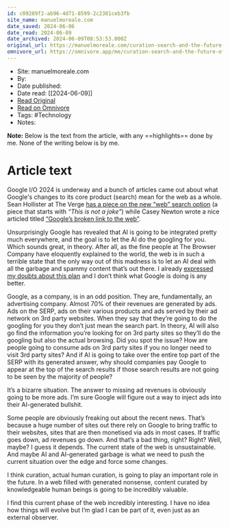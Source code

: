 ```yaml
---
id: c09289f2-ab96-4d71-8599-2c2381ceb3fb
site_name: manuelmoreale.com
date_saved: 2024-06-06
date_read: 2024-06-09
date_archived: 2024-06-09T08:53:53.000Z
original_url: https://manuelmoreale.com/curation-search-and-the-future-of-the-web
omnivore_url: https://omnivore.app/me/curation-search-and-the-future-of-the-web-manu-18fedad4a44
---
```


 - Site: manuelmoreale.com
 - By: 
 - Date published: 
 - Date read: [[2024-06-09]]
 - [Read Original](https://manuelmoreale.com/curation-search-and-the-future-of-the-web)
 - [Read on Omnivore](https://omnivore.app/me/curation-search-and-the-future-of-the-web-manu-18fedad4a44)
 - Tags:  #Technology 
 - Notes: 

**Note:** Below is the text from the article, with any ==highlights== done by me. None of the writing below is by me.

# Article text
Google I/O 2024 is underway and a bunch of articles came out about what Google's changes to its core product (search) mean for the web as a whole. Sean Hollister at The Verge [has a piece on the new “web” search option](https://www.theverge.com/2024/5/14/24074314/google-now-offers-web-search) (a piece that starts with _“This is not a joke”_) while Casey Newton wrote a nice articled titled [“Google’s broken link to the web”](https://www.platformer.news/google-io-ai-search-sundar-pichai/).

Unsurprisingly Google has revealed that AI is going to be integrated pretty much everywhere, and the goal is to let the AI do the googling for you. Which sounds great, in theory. After all, as the fine people at The Browser Company have eloquently explained to the world, the web is in such a terrible state that the only way out of this madness is to let an AI deal with all the garbage and spammy content that’s out there. I already [expressed my doubts about this plan](https://manuelmoreale.com/a-rant-on-arc-search) and I don’t think what Google is doing is any better.

Google, as a company, is in an odd position. They are, fundamentally, an advertising company. Almost 70% of their revenues are generated by ads. Ads on the SERP, ads on their various products and ads served by their ad network on 3rd party websites. When they say that they’re going to do the googling for you they don’t just mean the search part. In theory, AI will also go find the information you’re looking for on 3rd party sites so they’ll do the googling but also the actual browsing. Did you spot the issue? How are people going to consume ads on 3rd party sites if you no longer need to visit 3rd party sites? And if AI is going to take over the entire top part of the SERP with its generated answer, why should companies pay Google to appear at the top of the search results if those search results are not going to be seen by the majority of people?

It’s a bizarre situation. The answer to missing ad revenues is obviously going to be more ads. I’m sure Google will figure out a way to inject ads into their AI-generated bullshit.

Some people are obviously freaking out about the recent news. That’s because a huge number of sites out there rely on Google to bring traffic to their websites, sites that are then monetised via ads in most cases. If traffic goes down, ad revenues go down. And that’s a bad thing, right? Right? Well, maybe? I guess it depends. The current state of the web is unsustainable. And maybe AI and AI-generated garbage is what we need to push the current situation over the edge and force some changes.

I think curation, actual human curation, is going to play an important role in the future. In a web filled with generated nonsense, content curated by knowledgeable human beings is going to be incredibly valuable.

I find this current phase of the web incredibly interesting. I have no idea how things will evolve but I’m glad I can be part of it, even just as an external observer.